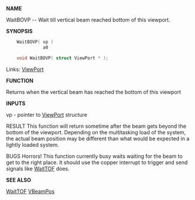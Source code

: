 
**NAME**

WaitBOVP -- Wait till vertical beam reached bottom of
this viewport.

**SYNOPSIS**

```c
    WaitBOVP( vp )
              a0

    void WaitBOVP( struct ViewPort * );

```
Links: [ViewPort](_00B8.md) 

**FUNCTION**

Returns when the vertical beam has reached the bottom of this viewport

**INPUTS**

vp - pointer to [ViewPort](_00B8.md) structure

RESULT
This function will return sometime after the beam gets beyond
the bottom of the viewport.  Depending on the multitasking load
of the system, the actual beam position may be different than
what would be expected in a lightly loaded system.

BUGS
Horrors! This function currently busy waits waiting for the
beam to get to the right place.  It should use the copper
interrupt to trigger and send signals like [WaitTOF](WaitTOF.md) does.

**SEE ALSO**

[WaitTOF](WaitTOF.md) [VBeamPos](VBeamPos.md)
